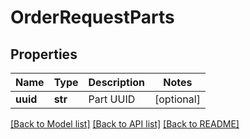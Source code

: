 # OrderRequestParts

## Properties
Name | Type | Description | Notes
------------ | ------------- | ------------- | -------------
**uuid** | **str** | Part UUID | [optional] 

[[Back to Model list]](../README.md#documentation-for-models) [[Back to API list]](../README.md#documentation-for-api-endpoints) [[Back to README]](../README.md)


